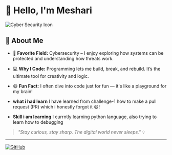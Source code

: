 # 👋 Hello, I'm Meshari

![Cyber Security Icon](https://thumbs.dreamstime.com/b/mesmerizing-image-displays-complex-network-connections-pathways-resembling-intricate-neural-networks-human-brain-271336848.jpg)


## 🌟 About Me

- 🔐 **Favorite Field:** Cybersecurity – I enjoy exploring how systems can be protected and understanding how threats work.
- 💻 **Why I Code:** Programming lets me build, break, and rebuild. It’s the ultimate tool for creativity and logic.
- 😄 **Fun Fact:** I often dive into code just for fun — it's like a playground for my brain!

- **what i had learn** I have learned from challenge-1 how to make a pull request (PR) which i honestly forgot it 😄!
- **Skill i am learning** I currntly learning python language, also trying to learn how to debugging 

> _"Stay curious, stay sharp. The digital world never sleeps."_ 💡

---

[![GitHub](https://img.shields.io/badge/GitHub-M0simi-181717?style=for-the-badge&logo=github)](https://github.com/M0simi)
